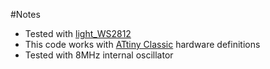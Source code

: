 

#Notes
* Tested with [light_WS2812](https://github.com/cpldcpu/light_ws2812) 
* This code works with [ATtiny Classic](https://github.com/SpenceKonde/ATTinyCore) hardware definitions
* Tested with 8MHz internal oscillator